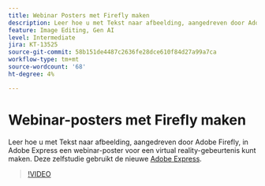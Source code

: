 ```yaml
---
title: Webinar Posters met Firefly maken
description: Leer hoe u met Tekst naar afbeelding, aangedreven door Adobe Firefly, in Adobe Express een webinar-poster voor een virtual reality-gebeurtenis kunt maken
feature: Image Editing, Gen AI
level: Intermediate
jira: KT-13525
source-git-commit: 58b151de4487c2636fe28dce610f84d27a99a7ca
workflow-type: tm+mt
source-wordcount: '68'
ht-degree: 4%

---
```


# Webinar-posters met Firefly maken

Leer hoe u met Tekst naar afbeelding, aangedreven door Adobe Firefly, in Adobe Express een webinar-poster voor een virtual reality-gebeurtenis kunt maken. Deze zelfstudie gebruikt de nieuwe [Adobe Express](https://www.adobe.com/express/).

>[!VIDEO](https://video.tv.adobe.com/v/3446869?quality=12&learn=on&hidetitle=true&captions=dut)